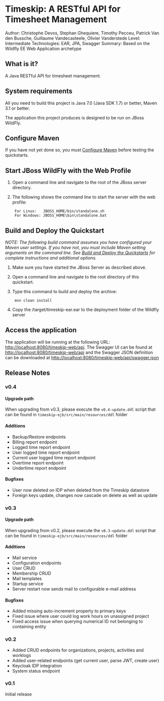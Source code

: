 Timeskip: A RESTful API for Timesheet Management
==============================================================================================
Author: Christophe Devos, Stephan Ghequiere, Timothy Pecceu, Patrick Van den Bussche, Guillaume Vandecasteele, Olivier Vanderstede
Level: Intermediate
Technologies: EAR, JPA, Swagger
Summary: Based on the Wildfly EE Web Application archetype

What is it?
-----------

A Java RESTful API for timesheet management.

System requirements
-------------------

All you need to build this project is Java 7.0 (Java SDK 1.7) or better, Maven 3.1 or better.

The application this project produces is designed to be run on JBoss WildFly.

 
Configure Maven
---------------

If you have not yet done so, you must [Configure Maven](https://github.com/jboss-developer/jboss-developer-shared-resources/blob/master/guides/CONFIGURE_MAVEN.md) before testing the quickstarts.


Start JBoss WildFly with the Web Profile
-------------------------

1. Open a command line and navigate to the root of the JBoss server directory.
2. The following shows the command line to start the server with the web profile:

        For Linux:   JBOSS_HOME/bin/standalone.sh
        For Windows: JBOSS_HOME\bin\standalone.bat

 
Build and Deploy the Quickstart
-------------------------

_NOTE: The following build command assumes you have configured your Maven user settings. If you have not, you must include Maven setting arguments on the command line. See [Build and Deploy the Quickstarts](https://github.com/jboss-developer/jboss-eap-quickstarts#build-and-deploy-the-quickstarts) for complete instructions and additional options._

1. Make sure you have started the JBoss Server as described above.
2. Open a command line and navigate to the root directory of this quickstart.
3. Type this command to build and deploy the archive:

        mvn clean install

4. Copy the /target/timeskip-ear.ear to the deployment folder of the Wildfly server


Access the application 
---------------------

The application will be running at the following URL: <http://localhost:8080/timeskip-web/api>. The Swagger UI can be found at <http://localhost:8080/timeskip-web/api> and the Swagger JSON definition can be downloaded at <http://localhost:8080/timeskip-web/api/swagger.json>
        
## Release Notes

### v0.4

#### Upgrade path

When upgrading from v0.3, please execute the `v0.4-update.ddl` script that can be found in `timeskip-ejb/src/main/resources/ddl` folder

#### Additions

* Backup/Restore endpoints
* Billing report endpoint
* Logged time report endpoint
* User logged time report endpoint
* Current user logged time report endpoint
* Overtime report endpoint
* Undertime report endpoint

#### Bugfixes

* User now deleted on IDP when deleted from the Timeskip datastore
* Foreign keys update, changes now cascade on delete as well as update

### v0.3

#### Upgrade path

When upgrading from v0.2, please execute the `v0.3-update.ddl` script that can be found in `timeskip-ejb/src/main/resources/ddl` folder

#### Additions

* Mail service
* Configuration endpoints
* User CRUD
* Membership CRUD
* Mail templates
* Startup service
* Server restart now sends mail to configurable e-mail address


#### Bugfixes

* Added missing auto-increment property to primary keys
* Fixed issue where user could log work hours on unassigned project
* Fixed access issue when querying numerical ID not belonging to containing entity

### v0.2

* Added CRUD endpoints for organizations, projects, activities and worklogs
* Added user-related endpoints (get current user, parse JWT, create user)
* Keycloak IDP integration
* System status endpoint

### v0.1

Initial release